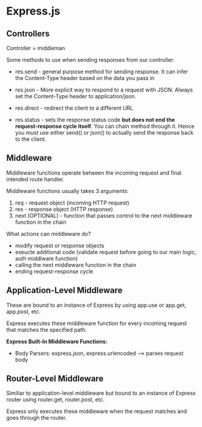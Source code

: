 # Express.js 

## Controllers
Controller = middleman 

Some methods to use when sending responses from our controller:
- res.send - general purpose method for sending response. It can infer the Content-Type header based on the data you pass in

- res.json - More explicit way to respond to a request with JSON. Always set the Content-Type header to application/json.

- res.direct - redirect the client to a different URL

- res.status - sets the response status code **but does not end the request-response cycle itself**. You can chain method through it. Hence you must use either send() or json() to actually send the response back to the client.

## Middleware 
Middleware functions operate between the incoming request and final intended route handler. 

Middleware functions usually takes 3 arguments:
1) req - request object (incoming HTTP request)
2) res - response object (HTTP response)
3) next (OPTIONAL) - function that passes control to the next middleware function in the chain 

What actions can middleware do? 
- modify request or response objects 
- exeucte additional code (validate request before going to our main logic, auth middlware function)
- calling the next middleware function in the chain
- ending request-response cycle 

## Application-Level Middleware
These are bound to an instance of Express by using app.use or app.get, app.post, etc.

Express executes these middleware function for every incoming request that matches the specified path. 

**Express Built-In Middleware Functions:** 
- Body Parsers: express.json, express.urlencoded --> parses request body 

## Router-Level Middleware 
 Similiar to application-level middleware but bound to an instance of Express router using router.get, router.post, etc.

Express only executes these middleware when the request matches and goes through the router. 


